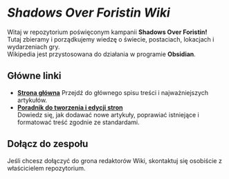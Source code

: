 # *Shadows Over Foristin Wiki*

Witaj w repozytorium poświęconym kampanii **Shadows Over Foristin!**  
Tutaj zbieramy i porządkujemy wiedzę o świecie, postaciach, lokacjach i wydarzeniach gry.  
Wikipedia jest przystosowana do działania w programie **Obsidian**.
## Główne linki

- **[Strona główna](./SOFR-Wiki/Strona%20g%C5%82%C3%B3wna.md)**
  Przejdź do głównego spisu treści i najważniejszych artykułów.
- **[Poradnik do tworzenia i edycji stron](Poradnik%20do%20tworzenia%20i%20edycji%20stron.md)**  
  Dowiedz się, jak dodawać nowe artykuły, poprawiać istniejące i formatować treść zgodnie ze standardami.
## Dołącz do zespołu
Jeśli chcesz dołączyć do grona redaktorów Wiki, skontaktuj się osobiście z właścicielem repozytorium.